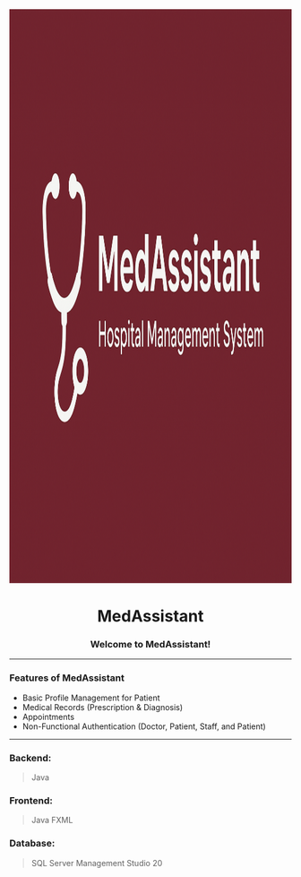 <div align="center">
   <img width=1536px height=1024px src="./src/assets/logo.png" />

# **MedAssistant**

### Welcome to MedAssistant!
</div>

<hr>

<h3> Features of MedAssistant </h3>

- Basic Profile Management for Patient
- Medical Records (Prescription & Diagnosis)
- Appointments
- Non-Functional Authentication (Doctor, Patient, Staff, and Patient)

<hr>

### Backend:
> Java

### Frontend:
> Java FXML

### Database:
> SQL Server Management Studio 20